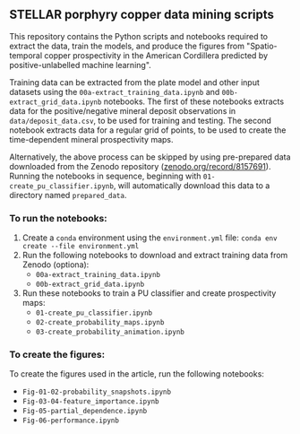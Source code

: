 ## STELLAR porphyry copper data mining scripts

This repository contains the Python scripts and notebooks required to extract the data, train the models, and produce the figures from "Spatio-temporal copper prospectivity in the American Cordillera predicted by positive-unlabelled machine learning".

Training data can be extracted from the plate model and other input datasets using the `00a-extract_training_data.ipynb` and `00b-extract_grid_data.ipynb` notebooks.
The first of these notebooks extracts data for the positive/negative mineral deposit observations in `data/deposit_data.csv`, to be used for training and testing.
The second notebook extracts data for a regular grid of points, to be used to create the time-dependent mineral prospectivity maps.

Alternatively, the above process can be skipped by using pre-prepared data downloaded from the Zenodo repository ([zenodo.org/record/8157691](https://zenodo.org/record/8157691)).
Running the notebooks in sequence, beginning with `01-create_pu_classifier.ipynb`, will automatically download this data to a directory named `prepared_data`.

### To run the notebooks:
1. Create a `conda` environment using the `environment.yml` file: `conda env create --file environment.yml`
1. Run the following notebooks to download and extract training data from Zenodo (optiona):
    - `00a-extract_training_data.ipynb`
    - `00b-extract_grid_data.ipynb`
1. Run these notebooks to train a PU classifier and create prospectivity maps:
    - `01-create_pu_classifier.ipynb`
    - `02-create_probability_maps.ipynb`
    - `03-create_probability_animation.ipynb`

### To create the figures:
To create the figures used in the article, run the following notebooks:
- `Fig-01-02-probability_snapshots.ipynb`
- `Fig-03-04-feature_importance.ipynb`
- `Fig-05-partial_dependence.ipynb`
- `Fig-06-performance.ipynb`
